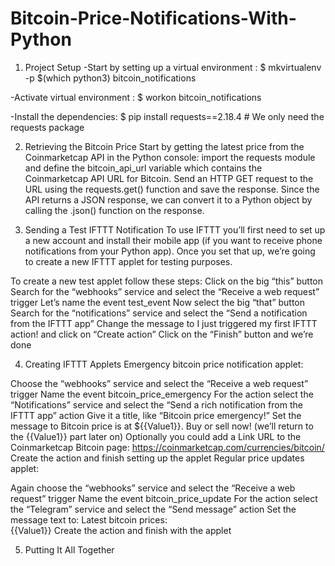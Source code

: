 # Bitcoin-Price-Notifications-With-Python

1. Project Setup
-Start by setting up a virtual environment : $ mkvirtualenv -p $(which python3) bitcoin_notifications

-Activate virtual environment : $ workon bitcoin_notifications

-Install the dependencies: $ pip install requests==2.18.4  # We only need the requests package




2. Retrieving the Bitcoin Price
Start by getting the latest price from the Coinmarketcap API in the Python console: import the requests module and define the bitcoin_api_url variable which contains the Coinmarketcap API URL for Bitcoin.
Send an HTTP GET request to the URL using the requests.get() function and save the response. Since the API returns a JSON response, we can convert it to a Python object by calling the .json() function on the response.


3. Sending a Test IFTTT Notification
To use IFTTT you’ll first need to set up a new account and install their mobile app (if you want to receive phone notifications from your Python app). Once you set that up, we’re going to create a new IFTTT applet for testing purposes.


To create a new test applet follow these steps:
Click on the big “this” button
Search for the “webhooks” service and select the “Receive a web request” trigger
Let’s name the event test_event
Now select the big “that” button
Search for the “notifications” service and select the “Send a notification from the IFTTT app”
Change the message to I just triggered my first IFTTT action! and click on “Create action”
Click on the “Finish” button and we’re done


4. Creating IFTTT Applets
Emergency bitcoin price notification applet:

Choose the “webhooks” service and select the “Receive a web request” trigger
Name the event bitcoin_price_emergency
For the action select the “Notifications” service and select the “Send a rich notification from the IFTTT app” action
Give it a title, like “Bitcoin price emergency!”
Set the message to Bitcoin price is at ${{Value1}}. Buy or sell now! (we’ll return to the {{Value1}} part later on)
Optionally you could add a Link URL to the Coinmarketcap Bitcoin page: https://coinmarketcap.com/currencies/bitcoin/
Create the action and finish setting up the applet
Regular price updates applet:

Again choose the “webhooks” service and select the “Receive a web request” trigger
Name the event bitcoin_price_update
For the action select the “Telegram” service and select the “Send message” action
Set the message text to: Latest bitcoin prices:<br>{{Value1}}
Create the action and finish with the applet

5. Putting It All Together
